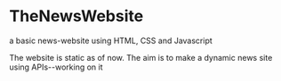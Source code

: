 # TheNewsWebsite
a basic news-website using HTML, CSS and Javascript

The website is static as of now.
The aim is to make a dynamic news site using APIs--working on it
